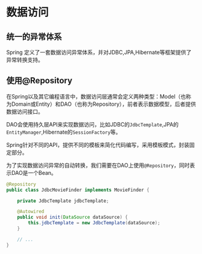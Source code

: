 # 数据访问

## 统一的异常体系

Spring 定义了一套数据访问异常体系，并对JDBC,JPA,Hibernate等框架提供了异常转换支持。
## 使用@Repository

在Spring以及其它编程语言中，数据访问层通常会定义两种类型：Model（也称为Domain或Entity）和DAO（也称为Repository），前者表示数据模型，后者提供数据访问接口。

DAO会使用持久层API来实现数据访问，比如JDBC的`JdbcTemplate`,JPA的`EntityManager`,Hibernate的`SessionFactory`等。

Spring针对不同的API，提供不同的模板来简化代码编写，采用模板模式，封装固定部分。

为了实现数据访问异常的自动转换，我们需要在DAO上使用`@Repository`，同时表示DAO是一个Bean。

```java
@Repository
public class JdbcMovieFinder implements MovieFinder {

	private JdbcTemplate jdbcTemplate;

	@Autowired
	public void init(DataSource dataSource) {
		this.jdbcTemplate = new JdbcTemplate(dataSource);
	}

	// ...
}
```
